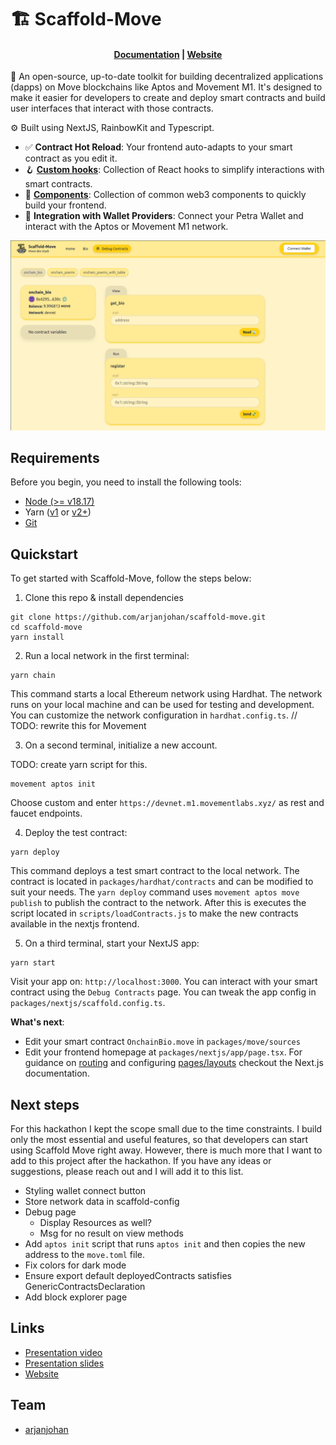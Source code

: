 # 🏗 Scaffold-Move

<h4 align="center">
  <a href="https://github.com/arjanjohan/scaffold-move">Documentation</a> |
  <a href="https://scaffold-move-chi.vercel.app/">Website</a>
</h4>

🧪 An open-source, up-to-date toolkit for building decentralized applications (dapps) on Move blockchains like Aptos and Movement M1. It's designed to make it easier for developers to create and deploy smart contracts and build user interfaces that interact with those contracts.

⚙️ Built using NextJS, RainbowKit and Typescript.

- ✅ **Contract Hot Reload**: Your frontend auto-adapts to your smart contract as you edit it.
- 🪝 **[Custom hooks](https://docs.scaffoldeth.io/hooks/)**: Collection of React hooks to simplify interactions with smart contracts.
- 🧱 [**Components**](https://docs.scaffoldeth.io/components/): Collection of common web3 components to quickly build your frontend.
- 🔐 **Integration with Wallet Providers**: Connect your Petra Wallet and interact with the Aptos or Movement M1 network.

![Debug Contracts tab](assets/debug.png)

## Requirements

Before you begin, you need to install the following tools:

- [Node (>= v18.17)](https://nodejs.org/en/download/)
- Yarn ([v1](https://classic.yarnpkg.com/en/docs/install/) or [v2+](https://yarnpkg.com/getting-started/install))
- [Git](https://git-scm.com/downloads)

## Quickstart

To get started with Scaffold-Move, follow the steps below:

1. Clone this repo & install dependencies

```
git clone https://github.com/arjanjohan/scaffold-move.git
cd scaffold-move
yarn install
```

2. Run a local network in the first terminal:

```
yarn chain
```

This command starts a local Ethereum network using Hardhat. The network runs on your local machine and can be used for testing and development. You can customize the network configuration in `hardhat.config.ts`. 
// TODO: rewrite this for Movement

3. On a second terminal, initialize a new account.

TODO: create yarn script for this.

```
movement aptos init
```

Choose custom and enter `https://devnet.m1.movementlabs.xyz/` as rest and faucet endpoints.

4. Deploy the test contract:

```
yarn deploy
```

This command deploys a test smart contract to the local network. The contract is located in `packages/hardhat/contracts` and can be modified to suit your needs. The `yarn deploy` command uses `movement aptos move publish` to publish the contract to the network. After this is executes the script located in `scripts/loadContracts.js` to make the new contracts available in the nextjs frontend.

5. On a third terminal, start your NextJS app:

```
yarn start
```

Visit your app on: `http://localhost:3000`. You can interact with your smart contract using the `Debug Contracts` page. You can tweak the app config in `packages/nextjs/scaffold.config.ts`.

**What's next**:

- Edit your smart contract `OnchainBio.move` in `packages/move/sources`
- Edit your frontend homepage at `packages/nextjs/app/page.tsx`. For guidance on [routing](https://nextjs.org/docs/app/building-your-application/routing/defining-routes) and configuring [pages/layouts](https://nextjs.org/docs/app/building-your-application/routing/pages-and-layouts) checkout the Next.js documentation.
<!-- - Edit your smart contract test in: `packages/hardhat/test`. To run test use `yarn hardhat:test` -->

## Next steps

For this hackathon I kept the scope small due to the time constraints. I build only the most essential and useful features, so that developers can start using Scaffold Move right away. However, there is much more that I want to add to this project after the hackathon. If you have any ideas or suggestions, please reach out and I will add it to this list.

- Styling wallet connect button
- Store network data in scaffold-config
- Debug page
  - Display Resources as well?
  - Msg for no result on view methods
- Add `aptos init` script that runs `aptos init` and then copies the new address to the `move.toml` file.
- Fix colors for dark mode
- Ensure export default deployedContracts satisfies GenericContractsDeclaration
- Add block explorer page

## Links

- [Presentation video]()
- [Presentation slides]()
- [Website](https://scaffold-move-chi.vercel.app/)

## Team

- [arjanjohan](https://x.com/arjanjohan/)

